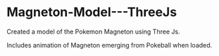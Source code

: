 # Magneton-Model---ThreeJs

Created a model of the Pokemon Magneton using Three Js.

Includes animation of Magneton emerging from Pokeball when loaded.
